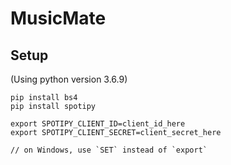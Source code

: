 # MusicMate

## Setup
(Using python version 3.6.9)

```
pip install bs4
pip install spotipy

export SPOTIPY_CLIENT_ID=client_id_here
export SPOTIPY_CLIENT_SECRET=client_secret_here

// on Windows, use `SET` instead of `export`
```
